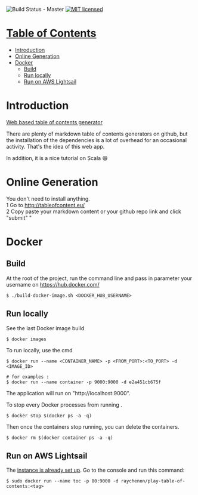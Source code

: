 ![Build Status - Master](https://travis-ci.org/raychenon/play-table-of-contents.svg?branch=master)
[![MIT licensed](https://img.shields.io/badge/license-MIT-blue.svg)](https://raw.githubusercontent.com/raychenon/play-table-of-contents/master/LICENSE)

# [Table of Contents](http://tableofcontent.eu)
<!-- Table of contents generated generated by http://tableofcontent.eu -->
- [Introduction](#introduction)
- [Online Generation](#online-generation)
- [Docker](#docker)
  - [Build](#build)
  - [Run locally](#run-locally)
  - [Run on AWS Lightsail](#run-on-aws-lightsail)

# Introduction

[Web based table of contents generator](http://tableofcontent.eu)

There are plenty of markdown table of contents generators on github, but the installation of the dependencies is a lot of overhead for an occasional activity. That's the idea of this web app. 

In addition, it is a nice tutorial on Scala :smile:
 
# Online Generation
You don't need to install anything.
<br>1 Go to http://tableofcontent.eu/
<br>2 Copy paste your markdown content or your github repo link and click "submit"
"

# Docker

## Build

At the root of the project, run the command line and pass in parameter your username on https://hub.docker.com/

```
$ ./build-docker-image.sh <DOCKER_HUB_USERNAME>
```

## Run locally

See the last Docker image build
```
$ docker images
```

To run locally, use the cmd

```
$ docker run --name <CONTAINER_NAME> -p <FROM_PORT>:<TO_PORT> -d <IMAGE_ID>

# for examples :
$ docker run --name container -p 9000:9000 -d e2a451cb675f
```

The application will run on "http://localhost:9000".

To stop every Docker processes from running . 

```
$ docker stop $(docker ps -a -q)
```

Then once the containers stop running, you can delete the containers.
```
$ docker rm $(docker container ps -a -q)
```

## Run on AWS Lightsail

The [instance is already set up](https://github.com/saaste/play-docker-aws-tutorial). Go to the console and run this command:
```
$ sudo docker run --name toc -p 80:9000 -d raychenon/play-table-of-contents:<tag>
```
